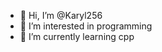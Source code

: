 - 👋 Hi, I’m @Karyl256
- 👀 I’m interested in programming
- 🌱 I’m currently learning cpp

<!---
Karyl256/Karyl256 is a ✨ special ✨ repository because its `README.md` (this file) appears on your GitHub profile.
You can click the Preview link to take a look at your changes.
--->
